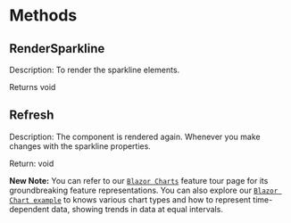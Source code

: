 # Methods

## RenderSparkline

Description: To render the sparkline elements.

Returns void

## Refresh

Description: The component is rendered again. Whenever you make changes with the sparkline properties.

Return: void

**New Note:** You can refer to our [`Blazor Charts`](https://www.syncfusion.com/blazor-components/blazor-charts) feature tour page for its groundbreaking feature representations. You can also explore our [`Blazor Chart example`](https://blazor.syncfusion.com/demos/chart/line?theme=bootstrap4) to knows various chart types and how to represent time-dependent data, showing trends in data at equal intervals.